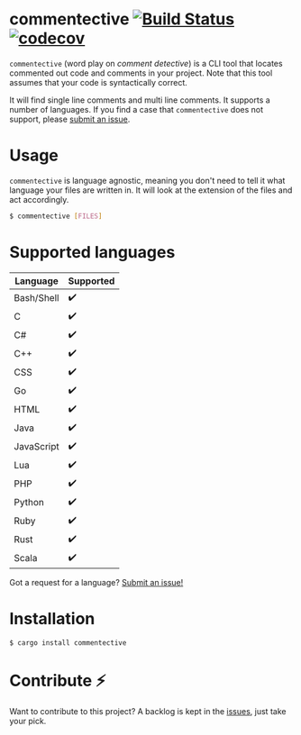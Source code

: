 # commentective [![Build Status](https://travis-ci.com/simeg/commentective.svg?token=N26ztkyW6iXxAQwi2QWe&branch=master)](https://travis-ci.com/simeg/commentective) [![codecov](https://codecov.io/gh/simeg/commentective/branch/master/graph/badge.svg)](https://codecov.io/gh/simeg/commentective)
`commentective` (word play on _comment detective_) is a CLI tool that locates commented out code and
 comments in your project. Note that this tool assumes that your code is syntactically correct.

It will find single line comments and multi line comments. It supports a number of languages. If you
find a case that `commentective` does not support, please
[submit an issue](https://github.com/simeg/commentective/issues/new).

# Usage
`commentective` is language agnostic, meaning you don't need to tell it what language your files are 
written in. It will look at the extension of the files and act accordingly.

```bash
$ commentective [FILES]
```


# Supported languages

|  Language  | Supported |
| ---------- | --------- |
| Bash/Shell |     ✔️    |
| C          |     ✔️    |
| C#         |     ✔️    |
| C++        |     ✔️    |
| CSS        |     ✔️    |
| Go         |     ✔️    |
| HTML       |     ✔️    |
| Java       |     ✔️    |
| JavaScript |     ✔️    |
| Lua        |     ✔️    |
| PHP        |     ✔️    |
| Python     |     ✔️    |
| Ruby       |     ✔️    |
| Rust       |     ✔️    |
| Scala      |     ✔️    |

Got a request for a language? 
[Submit an issue!](https://github.com/simeg/commentective/issues/new)


# Installation
```bash
$ cargo install commentective
```


# Contribute :zap:

Want to contribute to this project? A backlog is kept in the
[issues](https://github.com/simeg/commentective/issues), just take your pick.
